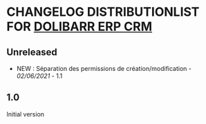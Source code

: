 # CHANGELOG DISTRIBUTIONLIST FOR [DOLIBARR ERP CRM](https://www.dolibarr.org)

## Unreleased
- NEW : Séparation des permissions de création/modification - *02/06/2021* - 1.1

## 1.0

Initial version
